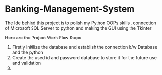 # Banking-Management-System

The Ide behind this project is to polish my Python OOPs skills , connection of Microsoft SQL Server to python and making the GUI using the Tkinter

Here are the Project Work Flow Steps 

1. Firstly Initilize the database and establish the connection b/w Database and the python
2. Create the used id and password database to store it for the future use and validation
2.
